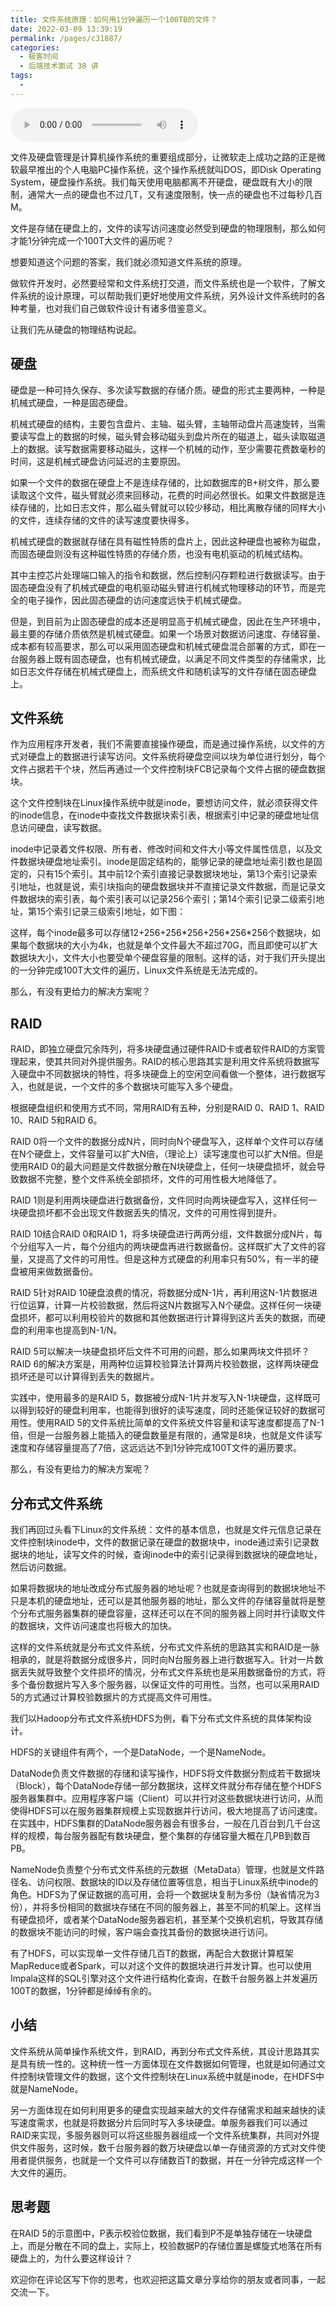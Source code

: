 ```yaml
---
title: 文件系统原理：如何用1分钟遍历一个100TB的文件？
date: 2022-03-09 13:39:19
permalink: /pages/c31887/
categories:
  - 极客时间
  - 后端技术面试 38 讲
tags:
  - 
---
```

<audio title="05.文件系统原理：如何用1分钟遍历一个100TB的文件？" src="https://static001.geekbang.org/resource/audio/9b/e5/9bf2aae46e8d03fb24a9e0924851f8e5.mp3" controls="controls"></audio> 
<p>文件及硬盘管理是计算机操作系统的重要组成部分，让微软走上成功之路的正是微软最早推出的个人电脑PC操作系统，这个操作系统就叫DOS，即Disk Operating System，硬盘操作系统。我们每天使用电脑都离不开硬盘，硬盘既有大小的限制，通常大一点的硬盘也不过几T，又有速度限制，快一点的硬盘也不过每秒几百M。</p><p>文件是存储在硬盘上的，文件的读写访问速度必然受到硬盘的物理限制，那么如何才能1分钟完成一个100T大文件的遍历呢？</p><p>想要知道这个问题的答案，我们就必须知道文件系统的原理。</p><p>做软件开发时，必然要经常和文件系统打交道，而文件系统也是一个软件，了解文件系统的设计原理，可以帮助我们更好地使用文件系统，另外设计文件系统时的各种考量，也对我们自己做软件设计有诸多借鉴意义。</p><p>让我们先从硬盘的物理结构说起。</p><h2>硬盘</h2><p>硬盘是一种可持久保存、多次读写数据的存储介质。硬盘的形式主要两种，一种是机械式硬盘，一种是固态硬盘。</p><p>机械式硬盘的结构，主要包含盘片、主轴、磁头臂，主轴带动盘片高速旋转，当需要读写盘上的数据的时候，磁头臂会移动磁头到盘片所在的磁道上，磁头读取磁道上的数据。读写数据需要移动磁头，这样一个机械的动作，至少需要花费数毫秒的时间，这是机械式硬盘访问延迟的主要原因。</p><!-- [[[read_end]]] --><p>如果一个文件的数据在硬盘上不是连续存储的，比如数据库的B+树文件，那么要读取这个文件，磁头臂就必须来回移动，花费的时间必然很长。如果文件数据是连续存储的，比如日志文件，那么磁头臂就可以较少移动，相比离散存储的同样大小的文件，连续存储的文件的读写速度要快得多。</p><p>机械式硬盘的数据就存储在具有磁性特质的盘片上，因此这种硬盘也被称为磁盘，而固态硬盘则没有这种磁性特质的存储介质，也没有电机驱动的机械式结构。</p><p>其中主控芯片处理端口输入的指令和数据，然后控制闪存颗粒进行数据读写。由于固态硬盘没有了机械式硬盘的电机驱动磁头臂进行机械式物理移动的环节，而是完全的电子操作，因此固态硬盘的访问速度远快于机械式硬盘。</p><p>但是，到目前为止固态硬盘的成本还是明显高于机械式硬盘，因此在生产环境中，最主要的存储介质依然是机械式硬盘。如果一个场景对数据访问速度、存储容量、成本都有较高要求，那么可以采用固态硬盘和机械式硬盘混合部署的方式，即在一台服务器上既有固态硬盘，也有机械式硬盘，以满足不同文件类型的存储需求，比如日志文件存储在机械式硬盘上，而系统文件和随机读写的文件存储在固态硬盘上。</p><h2>文件系统</h2><p>作为应用程序开发者，我们不需要直接操作硬盘，而是通过操作系统，以文件的方式对硬盘上的数据进行读写访问。文件系统将硬盘空间以块为单位进行划分，每个文件占据若干个块，然后再通过一个文件控制块FCB记录每个文件占据的硬盘数据块。</p><p><img src="https://static001.geekbang.org/resource/image/fd/fc/fd01187215f71c82a0531c98d39442fc.png" alt=""><br>
这个文件控制块在Linux操作系统中就是inode，要想访问文件，就必须获得文件的inode信息，在inode中查找文件数据块索引表，根据索引中记录的硬盘地址信息访问硬盘，读写数据。</p><p>inode中记录着文件权限、所有者、修改时间和文件大小等文件属性信息，以及文件数据块硬盘地址索引。inode是固定结构的，能够记录的硬盘地址索引数也是固定的，只有15个索引。其中前12个索引直接记录数据块地址，第13个索引记录索引地址，也就是说，索引块指向的硬盘数据块并不直接记录文件数据，而是记录文件数据块的索引表，每个索引表可以记录256个索引；第14个索引记录二级索引地址，第15个索引记录三级索引地址，如下图：</p><p><img src="https://static001.geekbang.org/resource/image/30/37/30e8aaa432b315e5b16a06a787ff0437.jpg" alt=""><br>
这样，每个inode最多可以存储12+256+256*256+256*256*256个数据块，如果每个数据块的大小为4k，也就是单个文件最大不超过70G，而且即使可以扩大数据块大小，文件大小也要受单个硬盘容量的限制。这样的话，对于我们开头提出的一分钟完成100T大文件的遍历，Linux文件系统是无法完成的。</p><p>那么，有没有更给力的解决方案呢？</p><h2>RAID</h2><p>RAID，即独立硬盘冗余阵列，将多块硬盘通过硬件RAID卡或者软件RAID的方案管理起来，使其共同对外提供服务。RAID的核心思路其实是利用文件系统将数据写入硬盘中不同数据块的特性，将多块硬盘上的空闲空间看做一个整体，进行数据写入，也就是说，一个文件的多个数据块可能写入多个硬盘。</p><p>根据硬盘组织和使用方式不同，常用RAID有五种，分别是RAID 0、RAID 1、RAID 10、RAID 5和RAID 6。</p><p><img src="https://static001.geekbang.org/resource/image/32/0b/327bcad9c707d4256c98ffeb88f76f0b.jpg" alt=""><br>
RAID 0将一个文件的数据分成N片，同时向N个硬盘写入，这样单个文件可以存储在N个硬盘上，文件容量可以扩大N倍，（理论上）读写速度也可以扩大N倍。但是使用RAID 0的最大问题是文件数据分散在N块硬盘上，任何一块硬盘损坏，就会导致数据不完整，整个文件系统全部损坏，文件的可用性极大地降低了。</p><p>RAID 1则是利用两块硬盘进行数据备份，文件同时向两块硬盘写入，这样任何一块硬盘损坏都不会出现文件数据丢失的情况，文件的可用性得到提升。</p><p>RAID 10结合RAID 0和RAID 1，将多块硬盘进行两两分组，文件数据分成N片，每个分组写入一片，每个分组内的两块硬盘再进行数据备份。这样既扩大了文件的容量，又提高了文件的可用性。但是这种方式硬盘的利用率只有50%，有一半的硬盘被用来做数据备份。</p><p>RAID 5针对RAID 10硬盘浪费的情况，将数据分成N-1片，再利用这N-1片数据进行位运算，计算一片校验数据，然后将这N片数据写入N个硬盘。这样任何一块硬盘损坏，都可以利用校验片的数据和其他数据进行计算得到这片丢失的数据，而硬盘的利用率也提高到N-1/N。</p><p>RAID 5可以解决一块硬盘损坏后文件不可用的问题，那么如果两块文件损坏？RAID 6的解决方案是，用两种位运算校验算法计算两片校验数据，这样两块硬盘损坏还是可以计算得到丢失的数据片。</p><p>实践中，使用最多的是RAID 5，数据被分成N-1片并发写入N-1块硬盘，这样既可以得到较好的硬盘利用率，也能得到很好的读写速度，同时还能保证较好的数据可用性。使用RAID 5的文件系统比简单的文件系统文件容量和读写速度都提高了N-1倍，但是一台服务器上能插入的硬盘数量是有限的，通常是8块，也就是文件读写速度和存储容量提高了7倍，这远远达不到1分钟完成100T文件的遍历要求。</p><p>那么，有没有更给力的解决方案呢？</p><h2>分布式文件系统</h2><p>我们再回过头看下Linux的文件系统：文件的基本信息，也就是文件元信息记录在文件控制块inode中，文件的数据记录在硬盘的数据块中，inode通过索引记录数据块的地址，读写文件的时候，查询inode中的索引记录得到数据块的硬盘地址，然后访问数据。</p><p>如果将数据块的地址改成分布式服务器的地址呢？也就是查询得到的数据块地址不只是本机的硬盘地址，还可以是其他服务器的地址，那么文件的存储容量就将是整个分布式服务器集群的硬盘容量，这样还可以在不同的服务器上同时并行读取文件的数据块，文件访问速度也将极大的加快。</p><p>这样的文件系统就是分布式文件系统，分布式文件系统的思路其实和RAID是一脉相承的，就是将数据分成很多片，同时向N台服务器上进行数据写入。针对一片数据丢失就导致整个文件损坏的情况，分布式文件系统也是采用数据备份的方式，将多个备份数据片写入多个服务器，以保证文件的可用性。当然，也可以采用RAID 5的方式通过计算校验数据片的方式提高文件可用性。</p><p>我们以Hadoop分布式文件系统HDFS为例，看下分布式文件系统的具体架构设计。</p><p><img src="https://static001.geekbang.org/resource/image/a6/eb/a67d5e95c3ed1f6261649ae346e9aaeb.png" alt=""><br>
HDFS的关键组件有两个，一个是DataNode，一个是NameNode。</p><p>DataNode负责文件数据的存储和读写操作，HDFS将文件数据分割成若干数据块（Block），每个DataNode存储一部分数据块，这样文件就分布存储在整个HDFS服务器集群中。应用程序客户端（Client）可以并行对这些数据块进行访问，从而使得HDFS可以在服务器集群规模上实现数据并行访问，极大地提高了访问速度。在实践中，HDFS集群的DataNode服务器会有很多台，一般在几百台到几千台这样的规模，每台服务器配有数块硬盘，整个集群的存储容量大概在几PB到数百PB。</p><p>NameNode负责整个分布式文件系统的元数据（MetaData）管理，也就是文件路径名、访问权限、数据块的ID以及存储位置等信息，相当于Linux系统中inode的角色。HDFS为了保证数据的高可用，会将一个数据块复制为多份（缺省情况为3份），并将多份相同的数据块存储在不同的服务器上，甚至不同的机架上。这样当有硬盘损坏，或者某个DataNode服务器宕机，甚至某个交换机宕机，导致其存储的数据块不能访问的时候，客户端会查找其备份的数据块进行访问。</p><p>有了HDFS，可以实现单一文件存储几百T的数据，再配合大数据计算框架MapReduce或者Spark，可以对这个文件的数据块进行并发计算。也可以使用Impala这样的SQL引擎对这个文件进行结构化查询，在数千台服务器上并发遍历100T的数据，1分钟都是绰绰有余的。</p><h2>小结</h2><p>文件系统从简单操作系统文件，到RAID，再到分布式文件系统，其设计思路其实是具有统一性的。这种统一性一方面体现在文件数据如何管理，也就是如何通过文件控制块管理文件的数据，这个文件控制块在Linux系统中就是inode，在HDFS中就是NameNode。</p><p>另一方面体现在如何利用更多的硬盘实现越来越大的文件存储需求和越来越快的读写速度需求，也就是将数据分片后同时写入多块硬盘。单服务器我们可以通过RAID来实现，多服务器则可以将这些服务器组成一个文件系统集群，共同对外提供文件服务，这时候，数千台服务器的数万块硬盘以单一存储资源的方式对文件使用者提供服务，也就是一个文件可以存储数百T的数据，并在一分钟完成这样一个大文件的遍历。</p><h2>思考题</h2><p>在RAID 5的示意图中，P表示校验位数据，我们看到P不是单独存储在一块硬盘上，而是分散在不同的盘上，实际上，校验数据P的存储位置是螺旋式地落在所有硬盘上的，为什么要这样设计？</p><p>欢迎你在评论区写下你的思考，也欢迎把这篇文章分享给你的朋友或者同事，一起交流一下。</p>